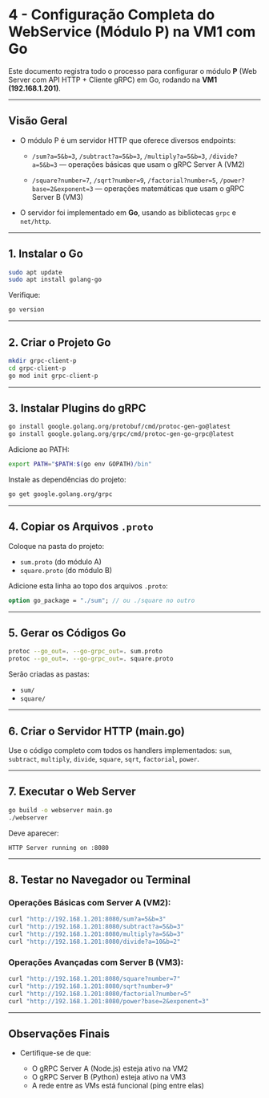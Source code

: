 # 4 - Configuração Completa do WebService (Módulo P) na VM1 com Go

Este documento registra todo o processo para configurar o módulo **P** (Web Server com API HTTP + Cliente gRPC) em Go, rodando na **VM1 (192.168.1.201)**.

---

## Visão Geral

* O módulo P é um servidor HTTP que oferece diversos endpoints:

  * `/sum?a=5&b=3`, `/subtract?a=5&b=3`, `/multiply?a=5&b=3`, `/divide?a=5&b=3` — operações básicas que usam o gRPC Server A (VM2)

  * `/square?number=7`, `/sqrt?number=9`, `/factorial?number=5`, `/power?base=2&exponent=3` — operações matemáticas que usam o gRPC Server B (VM3)

* O servidor foi implementado em **Go**, usando as bibliotecas `grpc` e `net/http`.

---

## 1. Instalar o Go

```bash
sudo apt update
sudo apt install golang-go
```

Verifique:

```bash
go version
```

---

## 2. Criar o Projeto Go

```bash
mkdir grpc-client-p
cd grpc-client-p
go mod init grpc-client-p
```

---

## 3. Instalar Plugins do gRPC

```bash
go install google.golang.org/protobuf/cmd/protoc-gen-go@latest
go install google.golang.org/grpc/cmd/protoc-gen-go-grpc@latest
```

Adicione ao PATH:

```bash
export PATH="$PATH:$(go env GOPATH)/bin"
```

Instale as dependências do projeto:

```bash
go get google.golang.org/grpc
```

---

## 4. Copiar os Arquivos `.proto`

Coloque na pasta do projeto:

* `sum.proto` (do módulo A)
* `square.proto` (do módulo B)

Adicione esta linha ao topo dos arquivos `.proto`:

```proto
option go_package = "./sum"; // ou ./square no outro
```

---

## 5. Gerar os Códigos Go

```bash
protoc --go_out=. --go-grpc_out=. sum.proto
protoc --go_out=. --go-grpc_out=. square.proto
```

Serão criadas as pastas:

* `sum/`
* `square/`

---

## 6. Criar o Servidor HTTP (main.go)

Use o código completo com todos os handlers implementados: `sum`, `subtract`, `multiply`, `divide`, `square`, `sqrt`, `factorial`, `power`.

---

## 7. Executar o Web Server

```bash
go build -o webserver main.go
./webserver
```

Deve aparecer:

```
HTTP Server running on :8080
```

---

## 8. Testar no Navegador ou Terminal

### Operações Básicas com Server A (VM2):

```bash
curl "http://192.168.1.201:8080/sum?a=5&b=3"
curl "http://192.168.1.201:8080/subtract?a=5&b=3"
curl "http://192.168.1.201:8080/multiply?a=5&b=3"
curl "http://192.168.1.201:8080/divide?a=10&b=2"
```

### Operações Avançadas com Server B (VM3):

```bash
curl "http://192.168.1.201:8080/square?number=7"
curl "http://192.168.1.201:8080/sqrt?number=9"
curl "http://192.168.1.201:8080/factorial?number=5"
curl "http://192.168.1.201:8080/power?base=2&exponent=3"
```

---

## Observações Finais

* Certifique-se de que:

  * O gRPC Server A (Node.js) esteja ativo na VM2
  * O gRPC Server B (Python) esteja ativo na VM3
  * A rede entre as VMs está funcional (ping entre elas)

